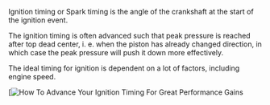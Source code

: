 Ignition timing or Spark timing is the angle of the crankshaft at the start of the ignition event.

The ignition timing is often advanced such that peak pressure is reached after top dead center, i. e. when the piston has already changed direction, in which case the peak pressure will push it down more effectively.

The ideal timing for ignition is dependent on a lot of factors, including engine speed.

[![How To Advance Your Ignition Timing For Great Performance Gains](https://images.cdn.circlesix.co/image/1/640/0/uploads/articles/screen-shot-2015-08-26-at-15.0-55ddc6afc576b.png)